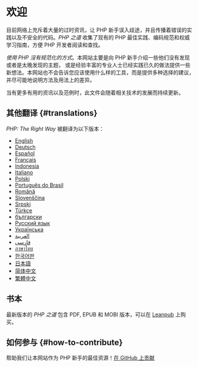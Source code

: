 # 欢迎

目前网络上充斥着大量的过时资讯，让 PHP 新手误入歧途，并且传播着错误的实践以及不安全的代码。_PHP 之道_ 收集了现有的 PHP 最佳实践、编码规范和权威学习指南，方便 PHP 开发者阅读和查找。

_使用 PHP 沒有规范化的方式_。本网站主要是向 PHP 新手介绍一些他们没有发现或者是太晚发现的主题， 或是经验丰富的专业人士已经实践已久的做法提供一些新想法。本网站也不会告诉您应该使用什么样的工具，而是提供多种选择的建议，并尽可能地说明方法及用法上的差异。

当有更多有用的资讯以及范例时，此文件会随着相关技术的发展而持续更新。

## 其他翻译 {#translations}


_PHP: The Right Way_ 被翻译为以下版本：

* [English](http://www.phptherightway.com)
* [Deutsch](http://rwetzlmayr.github.io/php-the-right-way)
* [Español](http://phpdevenezuela.github.io/php-the-right-way)
* [Français](http://eilgin.github.io/php-the-right-way/)
* [Indonesia](http://id.phptherightway.com)
* [Italiano](http://it.phptherightway.com)
* [Polski](http://pl.phptherightway.com)
* [Português do Brasil](http://br.phptherightway.com)
* [Română](https://bgui.github.io/php-the-right-way/)
* [Slovenščina](http://sl.phptherightway.com)
* [Srpski](http://phpsrbija.github.io/php-the-right-way/)
* [Türkçe](http://hkulekci.github.io/php-the-right-way/)
* [български](http://bg.phptherightway.com)
* [Русский язык](http://getjump.github.io/ru-php-the-right-way)
* [Українська](http://iflista.github.com/php-the-right-way)
* [العربية](https://adaroobi.github.io/php-the-right-way/)
* [فارسى](http://novid.github.io/php-the-right-way/)
* [ภาษาไทย](https://apzentral.github.io/php-the-right-way/)
* [한국어판](http://modernpug.github.io/php-the-right-way)
* [日本語](http://ja.phptherightway.com)
* [简体中文](https://laravel-china.github.io/php-the-right-way/)
* [繁體中文](http://laravel-taiwan.github.io/php-the-right-way)

## 书本

最新版本的 _PHP 之道_ 包含  PDF, EPUB 和 MOBI 版本，可以在 [Leanpub][1] 上购买。

## 如何参与 {#how-to-contribute}

帮助我们让本网站作为 PHP 新手的最佳资源！[在 GitHub 上贡献][2]

[1]: https://leanpub.com/phptherightway
[2]: https://github.com/codeguy/php-the-right-way/tree/gh-pages
[2]: https://github.com/laravel-china/php-the-right-way/tree/gh-pages
